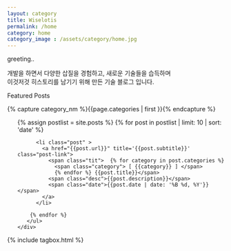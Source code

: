 ```yaml
---
layout: category
title: Wiselotis
permalink: /home
category: home
category_image : /assets/category/home.jpg
---
```


<div class='row'>
<div class="col-sm-8">

  <section class='home-container'>
    <p class="tit">greeting..</p>
    <div class="greeting">
      개발을 하면서 다양한 삽질을 경험하고, 새로운 기술들을 습득하며
      <br>이것저것 히스토리를 남기기 위해 만든 기술 블로그 입니다.
    </div>
  </section>
  <article class='home-container'>
    <p class='tit'>Featured Posts</p>
    <div class='postlist-wrapper'>
         {% capture category_nm %}{{page.categories | first }}{% endcapture %}
    <ul class="postlist" data-category='{{category_nm}}'>
         {% assign postlist = site.posts %}
         {% for post in postlist | limit: 10 | sort: 'date' %}

          <li class="post" >
            <a href="{{post.url}}" title='{{post.subtitle}}' class="post-link">
              <span class="tit">  {% for category in post.categories %}
                <span class="category"> [ {{category}} ] </span>
                {% endfor %} {{post.title}}</span>
              <span class="desc">{{post.description}}</span>
              <span class="date">{{post.date | date: '%B %d, %Y'}}</span>
            </a>
          </li>

        {% endfor %}
       </ul>
    </div>

  </article>
</div>
<div class="col-sm-4">
  <aside class='home-container tagbox-wrapper '>
       {% include tagbox.html %}
   </aside>
</div>

<footer>
</footer>
</div>

